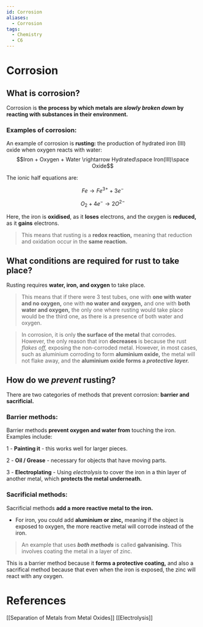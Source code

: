 ```yaml
---
id: Corrosion
aliases:
  - Corrosion
tags:
  - Chemistry
  - C6
---
```


# Corrosion

## What is corrosion?

Corrosion is **the process by which metals are *slowly broken down* by reacting with substances in their environment.** 

### Examples of corrosion:

An example of corrosion is **rusting:** the production of hydrated iron (III) oxide when oxygen reacts with water: $$Iron + Oxygen + Water \rightarrow Hydrated\space Iron(III)\space Oxide$$

The ionic half equations are:

$$Fe \rightarrow Fe^{3+} + 3e^-$$

$$O_2 + 4e^- \rightarrow 2O^{2-}$$

Here, the iron is **oxidised**, as it **loses** electrons, and the oxygen is **reduced,** as it **gains** electrons.
>This means that rusting is a **redox reaction,** meaning that reduction and oxidation occur in the **same reaction.** 

## What conditions are required for **rust** to take place?

Rusting requires **water, iron, and oxygen** to take place.

>This means that if there were 3 test tubes, one with **one with water and no oxygen,** one with **no water and oxygen,** and one with **both water and oxygen,** the only one where rusting would take place would be the third one, as there is a presence of both water and oxygen.

>In corrosion, it is only **the surface of the metal** that corrodes.
>However, the only reason that iron **decreases** is because the rust *flakes off,* exposing the non-corroded metal.
>However, in most cases, such as aluminium corroding to form **aluminium oxide,** the metal will not flake away, and the **aluminium oxide forms a *protective layer.*** 

## How do we ***prevent*** rusting?

There are two categories of methods that prevent corrosion: **barrier and sacrificial.** 

### Barrier methods:

Barrier methods **prevent oxygen and water from** touching the iron. Examples include:

1 - **Painting it** - this works well for larger pieces.

2 - **Oil / Grease** - necessary for objects that have moving parts.

3 - **Electroplating** - Using *electrolysis* to cover the iron in a thin layer of another metal, which **protects the metal underneath.** 

### Sacrificial methods:

Sacrificial methods **add a more reactive metal to the iron.**

- For iron, you could add **aluminium or zinc,** meaning if the object is exposed to oxygen, the more reactive metal will corrode instead of the iron.

>An example that uses ***both methods*** is called **galvanising.** This involves coating the metal in a layer of zinc.

This is a barrier method because it **forms a protective coating,** and also a sacrifical method because that even when the iron is exposed, the zinc will react with any oxygen.

# **References**

[[Separation of Metals from Metal Oxides]]
[[Electrolysis]]
